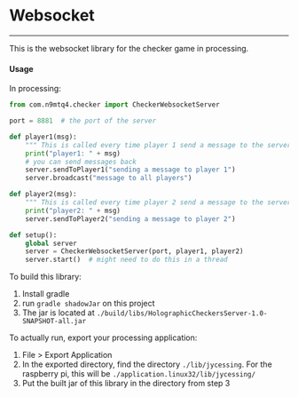 # Websocket
--------
This is the websocket library for the checker game in processing.


#### Usage

In processing:
```python
from com.n9mtq4.checker import CheckerWebsocketServer

port = 8881  # the port of the server

def player1(msg):
    """ This is called every time player 1 send a message to the server"""
    print("player1: " + msg)
    # you can send messages back
    server.sendToPlayer1("sending a message to player 1")
    server.broadcast("message to all players")

def player2(msg):
    """ This is called every time player 2 send a message to the server"""
    print("player2: " + msg)
    server.sendToPlayer2("sending a message to player 2")

def setup():
    global server
    server = CheckerWebsocketServer(port, player1, player2)
    server.start()  # might need to do this in a thread

```

To build this library:
1. Install gradle
2. run `gradle shadowJar` on this project
3. The jar is located at `./build/libs/HolographicCheckersServer-1.0-SNAPSHOT-all.jar`

To actually run, export your processing application:
1. File > Export Application
2. In the exported directory, find the directory `./lib/jycessing`. For the raspberry pi, this will be `./application.linux32/lib/jycessing/`
3. Put the built jar of this library in the directory from step 3

